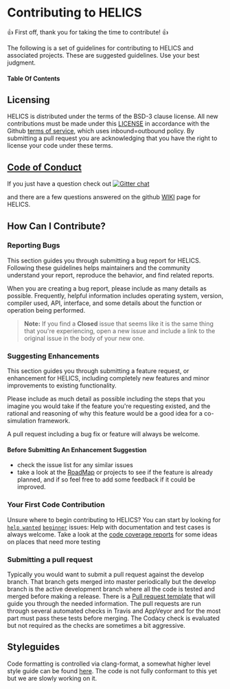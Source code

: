 # Contributing to HELICS

:+1: First off, thank you for taking the time to contribute! :+1:

The following is a set of guidelines for contributing to HELICS and associated projects. These are suggested guidelines. Use your best judgment.

#### Table Of Contents

## Licensing
HELICS is distributed under the terms of the BSD-3 clause license. All new
contributions must be made under this [LICENSE](LICENSE) in accordance with the Github [terms of service](https://help.github.com/en/articles/github-terms-of-service#6-contributions-under-repository-license), which uses inbound=outbound policy.  By submitting a pull request you are acknowledging that you have the right to license your code under these terms.

##  [Code of Conduct](.github/CODE_OF_CONDUCT.md)

If you just have a question check out [![Gitter chat](https://badges.gitter.im/GMLC-TDC/HELICS-src.png)](https://gitter.im/GMLC-TDC/HELICS-src)

and there are a few questions answered on the github [WIKI](https://github.com/GMLC-TDC/HELICS-src/wiki) page for HELICS.

## How Can I Contribute?

### Reporting Bugs

This section guides you through submitting a bug report for HELICS. Following these guidelines helps maintainers and the community understand your report, reproduce the behavior, and find related reports.

When you are creating a bug report, please include as many details as possible.  Frequently, helpful information includes operating system, version, compiler used, API, interface, and some details about the function or operation being performed.

> **Note:** If you find a **Closed** issue that seems like it is the same thing that you're experiencing, open a new issue and include a link to the original issue in the body of your new one.

### Suggesting Enhancements

This section guides you through submitting a feature request, or enhancement for HELICS, including completely new features and minor improvements to existing functionality.

 Please include as much detail as possible including the steps that you imagine you would take if the feature you're requesting existed, and the rational and reasoning of why this feature would be a good idea for a co-simulation framework.

 A pull request including a bug fix or feature will always be welcome.


#### Before Submitting An Enhancement Suggestion

* check the issue list for any similar issues
* take a look at the [RoadMap](ROADMAP.md) or projects to see if the feature is already planned, and if so feel free to add some feedback if it could be improved.


### Your First Code Contribution

Unsure where to begin contributing to HELICS? You can start by looking for [`help wanted`](https://github.com/GMLC-TDC/HELICS-src/issues?utf8=%E2%9C%93&q=is%3Aissue+is%3Aopen+label%3A%22help+wanted%22) [`beginner`](https://github.com/GMLC-TDC/HELICS-src/issues?utf8=%E2%9C%93&q=is%3Aissue+is%3Aopen+label%3A%22help+wanted%22+label%3A%22beginner%22) issues:
Help with documentation and test cases is always welcome.  Take a look at the [code coverage reports](https://codecov.io/gh/GMLC-TDC/HELICS-src) for some ideas on places that need more testing

### Submitting a pull request
Typically you would want to submit a pull request against the develop branch.  That branch gets merged into master periodically but the develop branch is the active development branch where all the code is tested and merged before making a release.  There is a [Pull request template](.github/PULL_REQUEST_TEMPLATE.md) that will guide you through the needed information.  The pull requests are run through several automated checks in Travis and AppVeyor and for the most part must pass these tests before merging.  The Codacy check is evaluated but not required as the checks are sometimes a bit aggressive.

## Styleguides
Code formatting is controlled via clang-format, a somewhat higher level style guide can be found [here](https://helics.readthedocs.io/en/latest/developer-guide/style.html). The code is not fully conformant to this yet but we are slowly working on it.
